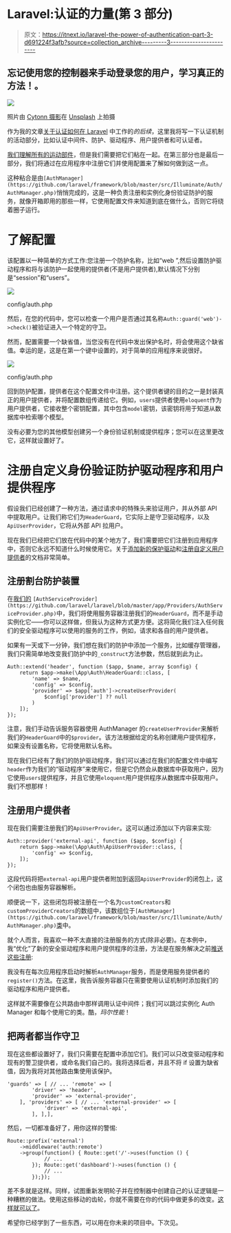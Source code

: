 # Laravel:认证的力量(第 3 部分)

> 原文：<https://itnext.io/laravel-the-power-of-authentication-part-3-d691224f3afb?source=collection_archive---------3----------------------->

## 忘记使用您的控制器来手动登录您的用户，学习真正的方法！。

![](img/7097f7ad07e7beb98c89f61c38fc6b1f.png)

照片由 [Cytonn 摄影](https://unsplash.com/@cytonn_photography?utm_source=medium&utm_medium=referral)在 [Unsplash](https://unsplash.com?utm_source=medium&utm_medium=referral) 上拍摄

作为我的文章[关于认证如何在 Laravel](https://medium.com/@DarkGhostHunter/laravel-making-your-own-passwordless-auth-guard-b7740c89adf8) 中工作的*的后续*，这里我将写一下认证机制的活动部分，比如认证中间件、防护、驱动程序、用户提供者和可认证者。

[我们理解所有的运动部件](https://medium.com/p/f2386eaebcad/)，但是我们需要把它们粘在一起。在第三部分也是最后一部分，我们将通过在应用程序中注册它们并使用配置来了解如何做到这一点。

这种粘合是由`[AuthManager](https://github.com/laravel/framework/blob/master/src/Illuminate/Auth/AuthManager.php)`悄悄完成的，这是一种负责注册和实例化身份验证防护的服务，就像开箱即用的那些一样，它使用配置文件来知道到底在做什么，否则它将绕着圈子运行。

# 了解配置

该配置以一种简单的方式工作:您注册一个防护名称，比如“web ”,然后设置防护驱动程序和将与该防护一起使用的提供者(不是用户提供者),默认情况下分别是“session”和“users”。

![](img/938a6043ea2a1f2bd2aab0a44c8f9c16.png)

config/auth.php

然后，在您的代码中，您可以检查一个用户是否通过其名称`Auth::guard('web')->check()`被验证进入一个特定的守卫。

然而，配置需要一个缺省值，当您没有在代码中发出保护名时，将会使用这个缺省值。幸运的是，这是在第一个键中设置的，对于简单的应用程序来说很好。

![](img/621e0da964eeae7e85119665a7bf0a6e.png)

config/auth.php

回到防护配置，提供者在这个配置文件中注册。这个提供者键的目的之一是封装真正的用户提供者，并将配置数组传递给它。例如，`users`提供者使用`eloquent`作为用户提供者，它接收整个密钥配置，其中包含`model`密钥，该密钥将用于知道从数据库中检索哪个模型。

没有必要为您的其他模型创建另一个身份验证机制或提供程序；您可以在这里更改它，这样就设置好了。

# 注册自定义身份验证防护驱动程序和用户提供程序

假设我们已经创建了一种方法，通过请求中的特殊头来验证用户，并从外部 API 中提取用户。让我们称它们为`HeaderGuard`，它实际上是守卫驱动程序，以及`ApiUserProvider`，它将从外部 API 拉用户。

现在我们已经把它们放在代码中的某个地方了，我们需要把它们注册到应用程序中，否则它永远不知道什么时候使用它。关于[添加新的保护驱动](https://laravel.com/docs/5.8/authentication#adding-custom-guards)和[注册自定义用户提供者](https://laravel.com/docs/5.8/authentication#adding-custom-user-providers)的文档非常简单。

## 注册割台防护装置

在[我们的](https://github.com/laravel/laravel/blob/master/app/Providers/AuthServiceProvider.php) `[AuthServiceProvider](https://github.com/laravel/laravel/blob/master/app/Providers/AuthServiceProvider.php)`中，我们将使用服务容器注册我们的`HeaderGuard`，而不是手动实例化它——你可以这样做，但我认为这种方式更方便。这将简化我们注入任何我们的安全驱动程序可以使用的服务的工作，例如，请求和各自的用户提供者。

如果有一天或下一分钟，我们想在我们的防护中添加一个服务，比如缓存管理器，我们只需简单地改变我们防护中的`_construct`方法参数，然后就到此为止。

```
Auth::extend('header', function ($app, $name, array $config) {
    return $app->make(\App\Auth\HeaderGuard::class, [        
        'name' => $name,
        'config' => $config,
        'provider' => $app['auth']->createUserProvider(
            $config['provider'] ?? null
        )
    ]);
});
```

注意，我们手动告诉服务容器使用 AuthManager 的`createUserProvider`来解析我们的`HeaderGuard`中的`$provider`。该方法根据给定的名称创建用户提供程序，如果没有设置名称，它将使用默认名称。

现在我们已经有了我们的防护驱动程序，我们可以通过在我们的配置文件中编写`header`作为我们的“驱动程序”来使用它，但是它仍然会从数据库中获取用户，因为它使用`users`提供程序，并且它使用`eloquent`用户提供程序从数据库中获取用户。我们不想那样！

## 注册用户提供者

现在我们需要注册我们的`ApiUserProvider`。这可以通过添加以下内容来实现:

```
Auth::provider('external-api', function ($app, $config) {
    return $app->make(\App\Auth\ApiUserProvider::class, [
        'config' => $config,
    ]);
});
```

这段代码将把`external-api`用户提供者附加到返回`ApiUserProvider`的闭包上，这个闭包也由服务容器解析。

顺便说一下，这些闭包将被注册在一个名为`customCreators`和`customProviderCreators`的数组中，该数组位于`[AuthManager](https://github.com/laravel/framework/blob/master/src/Illuminate/Auth/AuthManager.php)`[类](https://github.com/laravel/framework/blob/master/src/Illuminate/Auth/AuthManager.php)中。

就个人而言，我喜欢一种不太直接的注册服务的方式(除非必要)。在本例中，我“优化”了新的安全驱动程序和用户提供程序的注册，方法是在服务解决之前[推送这些注册](https://laravel.com/docs/5.8/container#container-events):

我没有在每次应用程序启动时解析`AuthManager`服务，而是使用服务提供者的`register()`方法。在这里，我告诉服务容器只在需要使用认证机制时添加我们的驱动程序和用户提供者。

这样就不需要像在公共路由中那样调用认证中间件；我们可以跳过实例化 Auth Manager 和每个使用它的类。酷，*玛尔性能*！

## 把两者都当作守卫

现在这些都设置好了，我们只需要在配置中添加它们。我们可以只改变驱动程序和现有的警卫提供者，或命名我们自己的。我将选择后者，并且不将 if 设置为缺省值，因为我将对其他路由集使用该保护。

```
'guards' => [ // ... 'remote' => [
        'driver' => 'header',
        'provider' => 'external-provider',
    ], 'providers' => [ // ... 'external-provider' => [
            'driver' => 'external-api',
        ], ],],
```

然后，一切都准备好了，用你这样的警惕:

```
Route::prefix('external')
    ->middleware('auth:remote')
    ->group(function() { Route::get('/'->uses(function () {
            // ...
        }); Route::get('dashboard')->uses(function () {
            // ...
        });});
```

差不多就是这样。同样，试图重新发明轮子并在控制器中创建自己的认证逻辑是一种糟糕的做法。使用这些移动的齿轮，你就不需要在你的代码中做更多的改变。[这样就可以了](https://www.youtube.com/watch?v=4u0NRgMyzEM)。

希望你已经学到了一些东西，可以用在你未来的项目中。下次见。